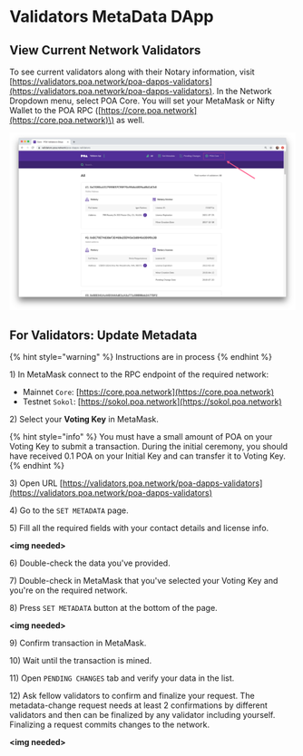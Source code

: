 # Validators MetaData DApp

## View Current Network Validators

To see current validators along with their Notary information, visit [https://validators.poa.network/poa-dapps-validators](https://validators.poa.network/poa-dapps-validators).  In the Network Dropdown menu, select POA Core. You will set your MetaMask or Nifty Wallet to the POA RPC \([https://core.poa.network](https://core.poa.network)\) as well.

![Select the POA Core to view the current validator set](../../.gitbook/assets/network_dropdown.png)

## For Validators: Update Metadata

{% hint style="warning" %}
Instructions are in process
{% endhint %}

1\) In MetaMask connect to the RPC endpoint of the required network:

* Mainnet `Core`: [https://core.poa.network](https://core.poa.network)
* Testnet `Sokol`: [https://sokol.poa.network](https://sokol.poa.network)

2\) Select your **Voting Key** in MetaMask.

{% hint style="info" %}
You must have a small amount of POA on your Voting Key to submit a transaction. During the initial ceremony, you should  have received 0.1 POA on your Initial Key and can transfer it to Voting Key.
{% endhint %}

3\) Open URL [https://validators.poa.network/poa-dapps-validators](https://validators.poa.network/poa-dapps-validators)

4\) Go to the  `SET METADATA` page.

5\) Fill all the required fields with your contact details and license info.

**&lt;img needed&gt;**

6\) Double-check the data you've provided.

7\) Double-check in MetaMask that you've selected your Voting Key and you're on the required network.

8\) Press `SET METADATA` button at the bottom of the page.

**&lt;img needed&gt;**

9\) Confirm transaction in MetaMask.

10\) Wait until the transaction is mined.

11\) Open `PENDING CHANGES` tab and verify your data in the list.

12\) Ask fellow validators to confirm and finalize your request. The metadata-change request needs at least 2 confirmations by different validators and then can be finalized by any validator including yourself. Finalizing a request commits changes to the network.

**&lt;img needed&gt;**



